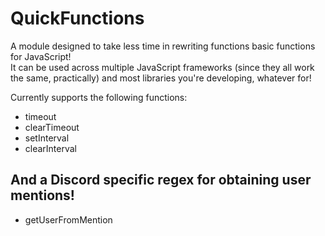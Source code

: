 # QuickFunctions

A module designed to take less time in rewriting functions basic functions for JavaScript!  
It can be used across multiple JavaScript frameworks (since they all work the same, practically) and most libraries you're developing, whatever for!
  
Currently supports the following functions:  
- timeout
- clearTimeout
- setInterval
- clearInterval  
## And a Discord specific regex for obtaining user mentions!
- getUserFromMention
